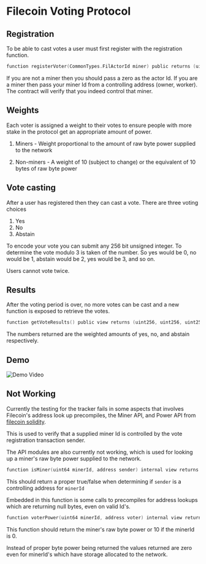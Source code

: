 # Filecoin Voting Protocol

## Registration

To be able to cast votes a user must first register with the registration function.

```C
function registerVoter(CommonTypes.FilActorId miner) public returns (uint256 power)
```

If you are not a miner then you should pass a zero as the actor Id. If you are a miner then pass your miner Id from a controlling address (owner, worker). The contract will verify that you indeed control that miner.

## Weights

Each voter is assigned a weight to their votes to ensure people with more stake in the protocol get an appropriate amount of power.

1. Miners - Weight proportional to the amount of raw byte power supplied to the network

2. Non-miners - A weight of 10 (subject to change) or the equivalent of 10 bytes of raw byte power

## Vote casting

After a user has registered then they can cast a vote. There are three voting choices

1. Yes
2. No
3. Abstain

To encode your vote you can submit any 256 bit unsigned integer. To determine the vote modulo 3 is taken of the number. So yes would be 0, no would be 1, abstain would be 2, yes would be 3, and so on.

Users cannot vote twice.

## Results

After the voting period is over, no more votes can be cast and a new function is exposed to retrieve the votes.

```C
function getVoteResults() public view returns (uint256, uint256, uint256)
```

The numbers returned are the weighted amounts of yes, no, and abstain respectively.

## Demo

![Demo Video](./assets/demo.gif)

## Not Working

Currently the testing for the tracker fails in some aspects that involves Filecoin's address look up precompiles, the Miner API, and Power API from [filecoin solidity](https://github.com/filecoin-project/filecoin-solidity).

This is used to verify that a supplied miner Id is controlled by the vote registration transaction sender.

The API modules are also currently not working, which is used for looking up a miner's raw byte power supplied to the network.

```C
function isMiner(uint64 minerId, address sender) internal view returns (bool)
```

This should return a proper true/false when determining if ``sender`` is a controlling address for ``minerId``

Embedded in this function is some calls to precompiles for address lookups which are returning null bytes, even on valid Id's.

```C
function voterPower(uint64 minerId, address voter) internal view returns (uint256 power)
```

This function should return the miner's raw byte power or 10 if the minerId is 0.

Instead of proper byte power being returned the values returned are zero even for minerId's which have storage allocated to the network.